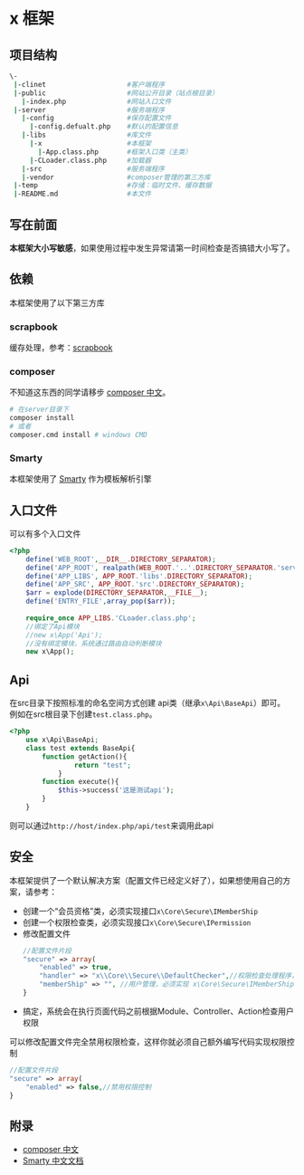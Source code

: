 # x 框架

## 项目结构

``` bash
\-
 |-clinet                    #客户端程序
 |-public                    #网站公开目录（站点根目录）
   |-index.php               #网站入口文件
 |-server                    #服务端程序
   |-config                  #保存配置文件
     |-config.defualt.php    #默认的配置信息
   |-libs                    #库文件
     |-x                     #本框架
       |-App.class.php       #框架入口类（主类）
     |-CLoader.class.php     #加载器
   |-src                     #服务端程序
   |-vendor                  #composer管理的第三方库
 |-temp                      #存储：临时文件、缓存数据  
 |-README.md                 #本文件
```

## 写在前面

**本框架大小写敏感**，如果使用过程中发生异常请第一时间检查是否搞错大小写了。

## 依赖

本框架使用了以下第三方库

### scrapbook

缓存处理，参考：[scrapbook][11]

### composer

不知道这东西的同学请移步 [composer 中文][1]。

``` bash
# 在server目录下
composer install
# 或者
composer.cmd install # windows CMD

```

### Smarty

本框架使用了 [Smarty][2] 作为模板解析引擎


## 入口文件

可以有多个入口文件

``` php
<?php
    define('WEB_ROOT',__DIR__.DIRECTORY_SEPARATOR);
    define('APP_ROOT', realpath(WEB_ROOT.'..'.DIRECTORY_SEPARATOR.'server').DIRECTORY_SEPARATOR);
    define('APP_LIBS', APP_ROOT.'libs'.DIRECTORY_SEPARATOR);
    define('APP_SRC', APP_ROOT.'src'.DIRECTORY_SEPARATOR);
    $arr = explode(DIRECTORY_SEPARATOR,__FILE__);
    define('ENTRY_FILE',array_pop($arr));
    
    require_once APP_LIBS.'CLoader.class.php';
    //绑定了Api模块
    //new x\App('Api');
    //没有绑定模块，系统通过路由自动判断模块
    new x\App();
```

## Api

在src目录下按照标准的命名空间方式创建 api类（继承`x\Api\BaseApi`）即可。
例如在src根目录下创建`test.class.php`。
``` php
<?php
    use x\Api\BaseApi;
    class test extends BaseApi{
        function getAction(){
                return "test";
            }
        function execute(){
            $this->success('这是测试api');
        }
    }
```
则可以通过`http://host/index.php/api/test`来调用此api


## 安全

本框架提供了一个默认解决方案（配置文件已经定义好了），如果想使用自己的方案，请参考：

* 创建一个“会员资格”类，必须实现接口`x\Core\Secure\IMemberShip`
* 创建一个权限检查类，必须实现接口`x\Core\Secure\IPermission`
* 修改配置文件
    ``` php
    //配置文件片段
    "secure" => array(
        "enabled" => true,
        "handler" => "x\\Core\\Secure\\DefaultChecker",//权限检查处理程序，必须实现 x\Core\Secure\IPermission
        "memberShip" => "", //用户管理，必须实现 x\Core\Secure\IMemberShip，空表示使用系统默认
    }
    ```
* 搞定，系统会在执行页面代码之前根据Module、Controller、Action检查用户权限

可以修改配置文件完全禁用权限检查，这样你就必须自己额外编写代码实现权限控制

``` php
//配置文件片段
"secure" => array(
    "enabled" => false,//禁用权限控制
}
```

## 附录

* [composer 中文][1]
* [Smarty 中文文档][2]

[1]:http://www.phpcomposer.com/ (Composer 中文)
[2]:http://www.smarty.net/docs/zh_CN/ (Smarty 中文文档)
[11]:http://www.scrapbook.cash/ (缓存处理)
